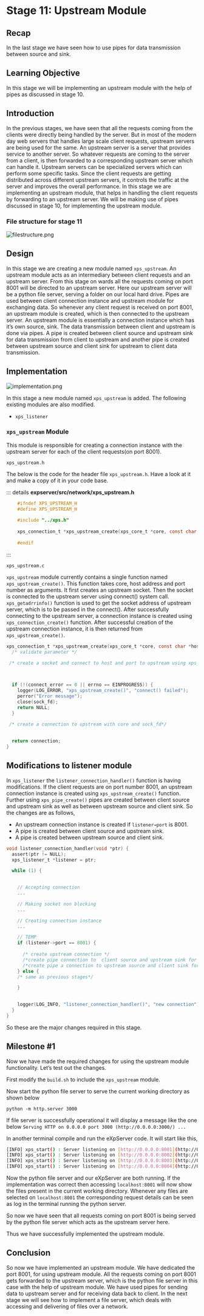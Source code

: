# Stage 11: Upstream Module

## Recap

In the last stage we have seen how to use pipes for data transmission between source and sink. 

## Learning Objective

In this stage we will be implementing an upstream module with the help of pipes as discussed in stage 10.

## Introduction

In the previous stages, we have seen that all the requests coming from the clients were directly being handled by the server. But in most of the modern day web servers that handles large scale client requests, upstream servers are being used for the same. An upstream server is a server that provides service to another server. So whatever requests are coming to the server from a client, is then forwarded to a corresponding upstream server which can handle it. Upstream servers can be specialized servers which can perform some specific tasks. Since the client requests are getting distributed across different upstream servers, it controls the traffic at the server and improves the overall performance. In this stage we are implementing an upstream module, that helps in handling the client requests by forwarding to an upstream server. We will be making use of pipes discussed in stage 10, for implementing the upstream module.

### File structure for stage 11
![filestructure.png](/assets/stage-11/filestructure.png)

## Design

In this stage we are creating a new module named `xps_upstream`. An upstream module acts as an intermediary between client requests and an upstream server. From this stage on wards all the requests coming on port 8001 will be directed to an upstream server. Here our upstream server will be a python file server, serving a folder on our local hard drive. Pipes are used between client connection instance and upstream module for exchanging data. So whenever any client request is received on port 8001, an upstream module is created, which is then connected to the upstream server. An upstream module is essentially a connection instance which has it’s own source, sink. The data transmission between client and upstream is done via pipes. A pipe is created between client source and upstream sink for data transmission from client to upstream and another pipe is created between upstream source and client sink for upstream to client data transmission.

## Implementation

![implementation.png](/assets/stage-11/implementation.png)

In this stage a new module named `xps_upstream` is added. The following existing modules are also modified.

- `xps_listener`

### `xps_upstream` Module

This module is responsible for creating a connection instance with the upstream server for each of the client requests(on port 8001).

`xps_upstream.h`

The below is the code for the header file `xps_upstream.h`. Have a look at it and make a copy of it in your code base.

::: details **expserver/src/network/xps_upstream.h**
    
```c
    #ifndef XPS_UPSTREAM_H
    #define XPS_UPSTREAM_H
    
    #include "../xps.h"
    
    xps_connection_t *xps_upstream_create(xps_core_t *core, const char *host, u_int port);
    
    #endif
```
:::    

`xps_upstream.c` 

`xps_upstream` module currently contains a single function named `xps_upstream_create()`. This function takes core, host address and port number as arguments. It first creates an upstream socket. Then the socket is connected to the upstream server using connect() system call. `xps_getadrrinfo()` function is used to get the socket address of upstream server, which is to be passed in the connect(). After successfully connecting to the upstream server, a connection instance is created using `xps_connection_create()` function. After successful creation of the upstream connection instance, it is then returned from `xps_upstream_create()`.

```c
xps_connection_t *xps_upstream_create(xps_core_t *core, const char *host, u_int port) {
  /* validate parameter */

 /* create a socket and connect to host and port to upstream using xps_getaddrinfo and connect function */

  

  if (!(connect_error == 0 || errno == EINPROGRESS)) {
    logger(LOG_ERROR, "xps_upstream_create()", "connect() failed");
    perror("Error message");
    close(sock_fd);
    return NULL;
  }
  
 /* create a connection to upstream with core and sock_fd*/
  

  return connection;
}
```

## Modifications to listener module

In `xps_listener` the `listener_connection_handler()` function is having modifications. If the client requests are on port number 8001, an upstream connection instance is created using `xps_upstream_create()`  function. Further using `xps_pipe_create()` pipes are created between client source and upstream sink as well as between upstream source and client sink. So the changes are as follows,

- An upstream connection instance is created if `listener→port` is 8001.
- A pipe is created between client source and upstream sink.
- A pipe is created between upstream source and client sink.

```c
void listener_connection_handler(void *ptr) {
  assert(ptr != NULL);
  xps_listener_t *listener = ptr;

  while (1) {
    

    // Accepting connection
    ...

    // Making socket non blocking
    ...

    // Creating connection instance
    ...

    // TEMP
    if (listener->port == 8001) {
     
      /* create upstream connection */
      /*create pipe connection to  client source and upstream sink for the listener*/
      /*create pipe a connection to upstream source and client sink for the listener*/
    } else {
    /* same as previous stages*/

    }
    

    logger(LOG_INFO, "listener_connection_handler()", "new connection");
  }
}
```

So these are the major changes required in this stage.

## Milestone #1

Now we have made the required changes for using the upstream module functionality. Let’s test out the changes. 

First modify the `build.sh` to include the `xps_upstream` module. 

Now start the python file server to serve the current working directory as shown below

`python -m http.server 3000`

If file server is successfully operational it will display a message like the one below
`Serving HTTP on 0.0.0.0 port 3000 (http://0.0.0.0:3000/) ...`

In another terminal compile and run the eXpServer code. It will start like this,

```bash
[INFO] xps_start() : Server listening on [http://0.0.0.0:8001](http://0.0.0.0:8001/)
[INFO] xps_start() : Server listening on [http://0.0.0.0:8002](http://0.0.0.0:8002/)
[INFO] xps_start() : Server listening on [http://0.0.0.0:8003](http://0.0.0.0:8003/)
[INFO] xps_start() : Server listening on [http://0.0.0.0:8004](http://0.0.0.0:8004/)
```

Now the python file server and our eXpServer are both running. If the implementation was correct then accessing `localhost:8001`  will now show the files present in the current working directory. Whenever any files are selected on `localhost:8001` the corresponding request details can be seen as log in the terminal running the python server.

So now we have seen that all requests coming on port 8001 is being served by the python file server which acts as the upstream server here. 

Thus we have successfully implemented the upstream module.

## Conclusion

So now we have implemented an upstream module. We have dedicated the port 8001, for using upstream module. All the requests coming on port 8001 gets forwarded to the upstream server, which is the python file server in this case with the help of upstream module. We have used pipes for sending data to upstream server and for receiving data back to client. In the next stage we will see how to implement a file server, which deals with accessing and delivering of files over a network.